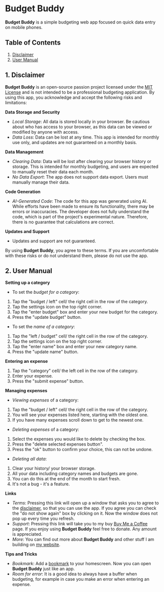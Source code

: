 # Budget Buddy

**Budget Buddy** is a simple budgeting web app focused on quick data entry on mobile phones.

## Table of Contents

1. [Disclaimer](#1-disclaimer)
2. [User Manual](#2-user-manual)

## 1. Disclaimer
**Budget Buddy** is an open-source passion project licensed under the [MIT License](https://github.com/august25dev/budget-buddy/blob/main/LICENSE) and is not intended to be a professional budgeting application. By using this app, you acknowledge and accept the following risks and limitations:

**Data Storage and Security**
- *Local Storage*: All data is stored locally in your browser. Be cautious about who has access to your browser, as this data can be viewed or modified by anyone with access.
- *Data Loss*: Data can be lost at any time. This app is intended for monthly use only, and updates are not guaranteed on a monthly basis.

**Data Management**
- *Clearing Data*: Data will be lost after clearing your browser history or storage. This is intended for monthly budgeting, and users are expected to manually reset their data each month.
- *No Data Export*: The app does not support data export. Users must manually manage their data.

**Code Generation**
- *AI-Generated Code*: The code for this app was generated using AI. While efforts have been made to ensure its functionality, there may be errors or inaccuracies. The developer does not fully understand the code, which is part of the project's experimental nature. Therefore, there is no guarantee that calculations are correct.

**Updates and Support**
- Updates and support are not guaranteed.

By using **Budget Buddy**, you agree to these terms. If you are uncomfortable with these risks or do not understand them, please do not use the app.

## 2. User Manual

**Setting up a category**
- To set the *budget for a category*:
1. Tap the "budget / left" cell/ the right cell in the row of the category. 
2. Tap the settings icon on the top right corner. 
3. Tap the "enter budget" box and enter your new budget for the category.
4. Press the "update budget" button.

- To set the *name of a category*: 
1. Tap the "left / budget" cell/ the right cell in the row of the category. 
2. Tap the settings icon on the top right corner. 
3. Tap the "enter name" box and enter your new category name.
4. Press the "update name" button.

**Entering an expense**
1. Tap the "category" cell/ the left cell in the row of the category. 
2. Enter your expense.
3. Press the "submit expense" button.

**Managing expenses**
- *Viewing expenses* of a category:
1. Tap the "budget / left" cell/ the right cell in the row of the category. 
2. You will see your expenses listed here, starting with the oldest one.
3. If you have many expenses scroll down to get to the newest one.
- *Deleting expenses* of a category:
1. Select the expenses you would like to delete by checking the box.
2. Press the "delete selected expenses button".
3. Press the "ok" button to confirm your choice, this can not be undone.
- *Deleting all data*:
1. Clear your history/ your browser storage.
2. All your data including category names and budgets are gone.
3. You can do this at the end of the month to start fresh.
4. It's not a bug - it's a feature.

**Links**
- *Terms*: Pressing this link will open up a window that asks you to agree to the [disclaimer](#1-disclaimer), so that you can use the app. If you agree you can check the "do not show again" box by clicking on it. Now the window does not pop up every time you refresh. 
- *Support*: Pressing this link will take you to my buy [Buy Me a Coffee](https://buymeacoffee.com/august25dev) page. If you enjoy using **Budget Buddy** feel free to donate. Any amount is appreciated.
- *More*: You can find out more about **Budget Buddy** and other stuff I am building on [my website](https://august25dev.github.io/projects/budget-buddy).

**Tips and Tricks**
- *Bookmark*: Add a [bookmark](https://support.apple.com/en-mk/guide/iphone/iph42ab2f3a7/ios) to your homescreen. Now you can open **Budget Buddy** just like an app.
- *Room for error*: It is a good idea to always have a buffer when budgeting, for example in case you make an error when entering an expense.

